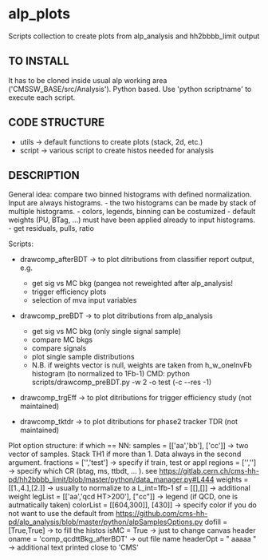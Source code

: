 # alp_plots
Scripts collection to create plots from alp_analysis and hh2bbbb_limit output

## TO INSTALL
It has to be cloned inside usual alp working area ('CMSSW_BASE/src/Analysis').
Python based.
Use 'python scriptname' to execute each script.

## CODE STRUCTURE
- utils -> default functions to create plots (stack, 2d, etc.)
- script -> various script to create histos needed for analysis

## DESCRIPTION

General idea: 
  compare two binned histograms with defined normalization. Input are always histograms. 
     - the two histograms can be made by stack of multiple histograms.
     - colors, legends, binning can be costumized
     - default weights (PU, BTag, ...) must have been applied already to input histograms.
     - get residuals, pulls, ratio
                 
Scripts:
 - drawcomp_afterBDT -> to plot ditributions from classifier report output, e.g.
    - get sig vs MC bkg (pangea not reweighted after alp_analysis!
    - trigger efficiency plots
    - selection of mva input variables
 - drawcomp_preBDT -> to plot ditributions from alp_analysis
    - get sig vs MC bkg (only single signal sample)
    - compare MC bkgs
    - compare signals
    - plot single sample distributions
    - N.B. if weights vector is null, weights are taken from h_w_oneInvFb histogram (to normalized to 1Fb-1)
    CMD: python scripts/drawcomp_preBDT.py -w 2 -o test (-c --res -1)

 - drawcomp_trgEff -> to plot ditributions for trigger efficiency study (not maintained)

 - drawcomp_tktdr -> to plot ditributions for phase2 tracker TDR (not maintained)

Plot option structure:
if which == NN:
    samples = [['aa','bb'], ['cc']] -> two vector of samples. Stack TH1 if more than 1. Data always in the second argument.
    fractions = ['','test'] -> specify if train, test or appl
    regions = ['',''] -> specify which CR (btag, ms, ttbdt, ... ). see https://gitlab.cern.ch/cms-hh-pd/hh2bbbb_limit/blob/master/python/data_manager.py#L444 
    weights = [[1.,4.],[2.]] -> usually to normalize to a L_int=1fb-1
    sf = [[],[]] -> additional weight 
    legList = [['aa','qcd HT>200'], ["cc"]] -> legend (if QCD, one is autmatically taken)
    colorList = [[604,300]], [430]] -> specify color if you do not want to use the default from https://github.com/cms-hh-pd/alp_analysis/blob/master/python/alpSamplesOptions.py
    dofill = [True,True] -> to fill the histos
    isMC = True -> just to change canvas header
    oname = 'comp_qcdttBkg_afterBDT' -> out file name
    headerOpt = " aaaaa " -> additional text printed close to 'CMS'
